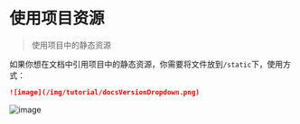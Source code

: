 # 使用项目资源

> 使用项目中的静态资源

如果你想在文档中引用项目中的静态资源，你需要将文件放到```/static```下，使用方式：

```markdown
![image](/img/tutorial/docsVersionDropdown.png)
```

![image](/img/tutorial/docsVersionDropdown.png)
